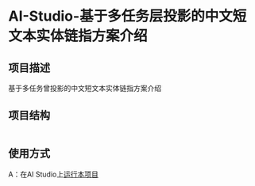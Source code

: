 # AI-Studio-基于多任务层投影的中文短文本实体链指方案介绍

## 项目描述
基于多任务曾投影的中文短文本实体链指方案介绍

## 项目结构
```

```
## 使用方式
A：在AI Studio上[运行本项目](https://aistudio.baidu.com/aistudio/projectdetail/1563215?shared=1)
